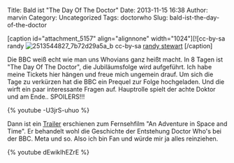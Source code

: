 Title: Bald ist "The Day Of The Doctor"
Date: 2013-11-15 16:38
Author: marvin
Category: Uncategorized
Tags: doctorwho
Slug: bald-ist-the-day-of-the-doctor

[caption id="attachment\_5157" align="alignnone"
width="1024"][![cc-by-sa randy
![2513544827_7b72d29a5a_b]({filename}/images/2513544827_7b72d29a5a_b.jpg)
cc-by-sa [randy
stewart](https://secure.flickr.com/photos/stewtopia/2513544827/)
[/caption]

Die BBC weiß echt wie man uns Whovians ganz heißt macht. In 8 Tagen ist
"The Day Of The Doctor", die Jubiläumsfolge wird aufgeführt. Ich habe
meine Tickets hier hängen und freue mich ungemein drauf. Um sich die
Tage zu verkürzen hat die BBC ein Prequel zur Folge hochgeladen. Und die
wirft ein paar interessante Fragen auf. Hauptrolle spielt der achte
Doktor und am Ende.. SPOILERS!!!

{% youtube -U3jrS-uhuo %}

Dann ist ein
[Trailer](http://www.doctorwho.tv/whats-new/video/trailer-an-adventure-in-space-and-time)
erschienen zum Fernsehfilm "An Adventure in Space and Time". Er
behandelt wohl die Geschichte der Entstehung Doctor Who's bei der BBC.
Meta und so. Also ich bin Fan und würde mir ja alles reinziehen.

{% youtube dEwikIhEZrE %}

